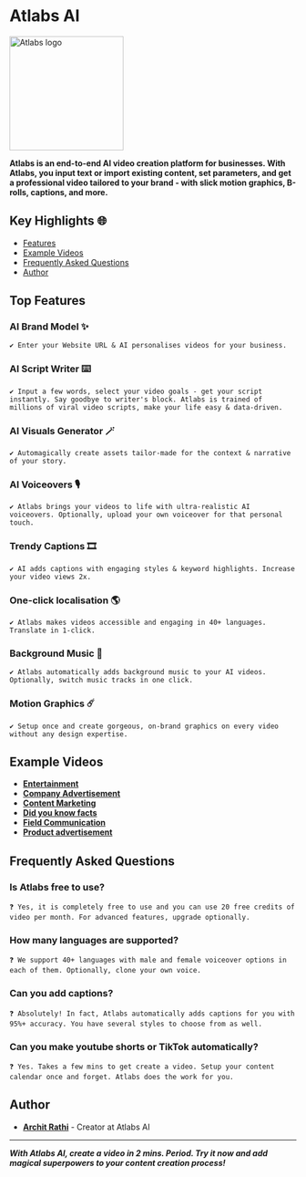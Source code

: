 # Atlabs AI 

<p align="left">
  <img src="https://framerusercontent.com/images/Apx17b5F1x7XTMh0TSyS54f1UQ.png?scale-down-to=512" alt="Atlabs logo" width="200">
</p>

**Atlabs is an end-to-end AI video creation platform for businesses. With Atlabs, you input text or import existing content, set parameters, and get a professional video tailored to your brand - with slick motion graphics, B-rolls, captions, and more.**

## Key Highlights 🌐
- [Features](#top-features)
- [Example Videos](#example-videos)
- [Frequently Asked Questions](#frequently-asked-questions)
- [Author](#author)

## Top Features

### AI Brand Model ✨
`✔️ Enter your Website URL & AI personalises videos for your business. `

### AI Script Writer ⌨️
`✔️ Input a few words, select your video goals - get your script instantly. Say goodbye to writer's block. Atlabs is trained of millions of viral video scripts, make your life easy & data-driven.`

### AI Visuals Generator 🪄
`✔️ Automagically create assets tailor-made for the context & narrative of your story.`

### AI Voiceovers 🎙️
`✔️ Atlabs brings your videos to life with ultra-realistic AI voiceovers. Optionally, upload your own voiceover for that personal touch.`

### Trendy Captions 🎞️
`✔️ AI adds captions with engaging styles & keyword highlights. Increase your video views 2x.`

### One-click localisation 🌎
`✔️ Atlabs makes videos accessible and engaging in 40+ languages. Translate in 1-click.`

### Background Music 🎵
`✔️ Atlabs automatically adds background music to your AI videos. Optionally, switch music tracks in one click.`

### Motion Graphics ☄️
`✔️ Setup once and create gorgeous, on-brand graphics on every video without any design expertise.`

## Example Videos

- **[Entertainment](https://framerusercontent.com/assets/WK8eIuPaGdD0JwJNzVVOrupZ8K8.mp4)**
- **[Company Advertisement](https://generatedassets.s3.amazonaws.com/8e08dd02-c81b-422e-a746-c474a54a205e.mp4)**
- **[Content Marketing](https://generatedassets.s3.amazonaws.com/c531c292-f41a-47c9-87fc-424b8ae25ff9.mp4)**
- **[Did you know facts](https://framerusercontent.com/assets/Mp3kSBEVGKj9AQqC0pkn1Ort5NI.mp4)**
- **[Field Communication](https://generatedassets.s3.amazonaws.com/ac39534e-0ac9-4f56-8dfb-43a10118c905.mp4)**
- **[Product advertisement](https://generatedassets.s3.amazonaws.com/5e650708-6df9-493c-b14e-7f029a71cd63.mp4)**

## Frequently Asked Questions

### Is Atlabs free to use?
`❓ Yes, it is completely free to use and you can use 20 free credits of video per month. For advanced features, upgrade optionally.`

### How many languages are supported?
`❓ We support 40+ languages with male and female voiceover options in each of them. Optionally, clone your own voice.`

### Can you add captions?
`❓ Absolutely! In fact, Atlabs automatically adds captions for you with 95%+ accuracy. You have several styles to choose from as well.`

### Can you make youtube shorts or TikTok automatically?
`❓ Yes. Takes a few mins to get create a video. Setup your content calendar once and forget. Atlabs does the work for you.`

## Author

- **[Archit Rathi](https://github.com/architrathi)** - Creator at Atlabs AI

---

***With Atlabs AI, create a video in 2 mins. Period. Try it now and add magical superpowers to your content creation process!***
